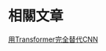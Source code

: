 # 相關文章 
[用Transformer完全替代CNN](https://a1053305.medium.com/vit-vision-transformer-convolution-is-dead-long-live-the-self-attention-bbced72a8487)